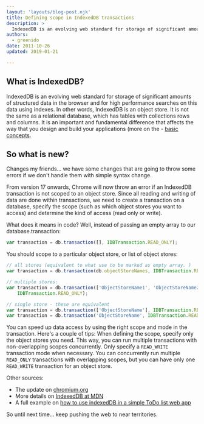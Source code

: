 ```yaml
---
layout: 'layouts/blog-post.njk'
title: Defining scope in IndexedDB transactions
description: >
  IndexedDB is an evolving web standard for storage of significant amounts of structured data in the browser.
authors:
  - greenido
date: 2011-10-26
updated: 2019-01-21

---
```


## What is IndexedDB?

IndexedDB is an evolving web standard for storage of significant amounts of structured data in the browser and for high performance searches on this data using indexes. In other words, IndexedDB is an object store. It is not the same as a relational database, which has tables with collections rows and columns. It is an important and fundamental difference that affects the way that you design and build your applications (more on the - [basic concepts](https://developer.mozilla.org/docs/Web/API/IndexedDB_API/Basic_Concepts_Behind_IndexedDB#Database).

## So what is new?

Changes my friends... we have some changes that are going to throw some errors if we don't handle them with simple syntax change.

From version 17 onwards, Chrome  will now throw an error if an IndexedDB transaction is not scoped to an object store. Since all reading and writing of data are done within transactions, we need to create a transaction on a database, specify the scope (such as which object stores you want to access) and determine the kind of access (read only or write).

What does it means in code?
Well, instead of passing an empty array to our database.transaction:

```js
var transaction = db.transaction([], IDBTransaction.READ_ONLY);
```

You should scope to a particular object store, or list of object stores:


```js
// all stores (equivalent to what use to be marked as empty array. )
var transaction = db.transaction(db.objectStoreNames, IDBTransaction.READ_ONLY);

// multiple stores:
var transaction = db.transaction(['ObjectStoreName1', 'ObjectStoreName2'],
    IDBTransaction.READ_ONLY);

// single store - these are equivalent
var transaction = db.transaction(['ObjectStoreName'], IDBTransaction.READ_ONLY);
var transaction = db.transaction('ObjectStoreName', IDBTransaction.READ_ONLY);
```


You can speed up data access by using the right scope and mode in the transaction. Here's a couple of tips:
When defining the scope, specify only the object stores you need. This way, you can run multiple transactions with non-overlapping scopes concurrently.
Only specify a `READ_WRITE` transaction mode when necessary. You can concurrently run multiple `READ_ONLY` transactions with overlapping scopes, but you can have only one `READ_WRITE` transaction for an object store.


Other sources:

* The update on [chromium.org](//goo.gl/LSuLF)
* More details on [IndexedDB at MDN](https://developer.mozilla.org/docs/Web/API/IndexedDB_API)
* A full example on [how to use indexedDB in a simple ToDo list web app](https://developers.google.com/web/ilt/pwa/lab-indexeddb)

So until next time... keep pushing the web to near territories.


